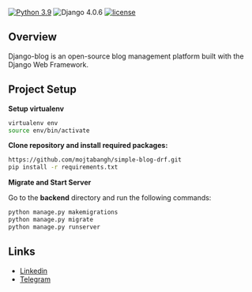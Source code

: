 [![Python 3.9](https://img.shields.io/badge/python-3.9-yellow.svg)](https://www.python.org/downloads/release/python-390/)
![Django 4.0.6](https://img.shields.io/badge/Django-4.0.6-green.svg)
[![license](https://img.shields.io/github/license/mojtabangh/simple-blog-drf)](https://github.com/mojtabangh/simple-blog-drf/blob/master/LICENSE)
## Overview
Django-blog is an open-source blog management platform built with the Django Web Framework.
## Project Setup
**Setup virtualenv**
```sh
virtualenv env
source env/bin/activate
```
**Clone repository and install required packages:**
```sh
https://github.com/mojtabangh/simple-blog-drf.git
pip install -r requirements.txt
```
**Migrate and Start Server**

Go to the **backend** directory and run the following commands:
```sh
python manage.py makemigrations
python manage.py migrate
python manage.py runserver
```
## Links
- [Linkedin](https://www.linkedin.com/in/mojtabangh/)
- [Telegram](https://t.me/Mojtaba_Naghavi)
